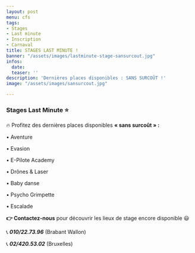 ```yaml
---
layout: post
menu: cfs
tags:
- Stages
- Last minute
- Inscription
- Carnaval
title: STAGES LAST MINUTE !
banner: "/assets/images/lastminute-stage-sansurcout.jpg"
infos:
  date: 
  teaser: ''
description: 'Dernières places disponibles : SANS SURCOÛT !'
image: "/assets/images/sansurcout.jpg"

---
```

### Stages Last Minute ⭐

🔥 Profitez des dernières places disponibles  **« sans surcoût » :**

• Aventure

• Evasion

• E-Pilote Academy

• Drônes & Laser

• Baby danse

• Psycho Grimpette

• Escalade

**👉 Contactez-nous** pour découvrir les lieux de stage encore disponible 😃

📞 **_010/22.73.96_** (Brabant Wallon)

📞 **_02/420.53.02_** (Bruxelles)
